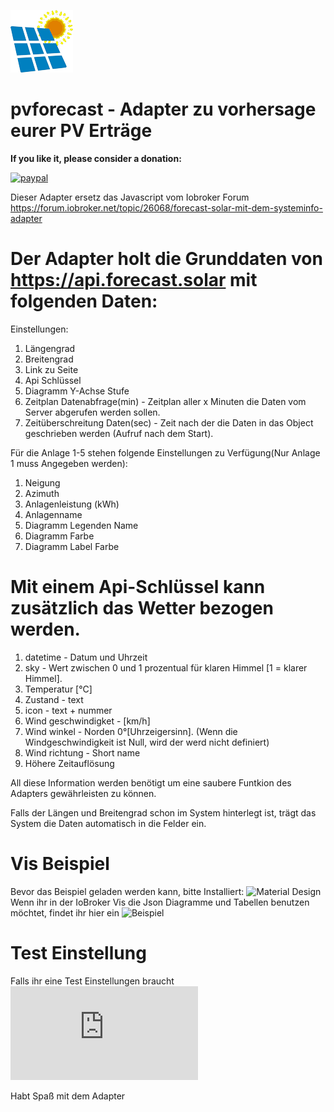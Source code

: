 ![Logo](img/pvforecast.png)

# pvforecast - Adapter zu vorhersage eurer PV Erträge

**If you like it, please consider a donation:**

[![paypal](https://www.paypalobjects.com/en_US/i/btn/btn_donateCC_LG.gif)](https://www.paypal.com/cgi-bin/webscr?cmd=_s-xclick&hosted_button_id=UYB92ZVNEFNF6&source=url)


Dieser Adapter ersetz das Javascript vom Iobroker Forum https://forum.iobroker.net/topic/26068/forecast-solar-mit-dem-systeminfo-adapter

# Der Adapter holt die Grunddaten von https://api.forecast.solar mit folgenden Daten:

Einstellungen:
1. Längengrad 
2. Breitengrad
3. Link zu Seite
4. Api Schlüssel
5. Diagramm Y-Achse Stufe
6. Zeitplan Datenabfrage(min) - Zeitplan aller x Minuten die Daten vom Server abgerufen werden sollen.
7. Zeitüberschreitung Daten(sec) - Zeit nach der die Daten in das Object geschrieben werden (Aufruf nach dem Start).

Für die Anlage 1-5 stehen folgende Einstellungen zu Verfügung(Nur Anlage 1 muss Angegeben werden):

1. Neigung
2. Azimuth
3. Anlagenleistung (kWh)
4. Anlagenname
5. Diagramm Legenden Name
9. Diagramm Farbe
10. Diagramm Label Farbe 

# Mit einem Api-Schlüssel kann zusätzlich das Wetter bezogen werden.

1. datetime - Datum und Uhrzeit
2. sky - Wert zwischen 0 und 1 prozentual für klaren Himmel [1 =  klarer Himmel].
3. Temperatur [°C]
4. Zustand - text 
5. icon - text + nummer
6. Wind geschwindigket -  [km/h]
7. Wind winkel - Norden 0°[Uhrzeigersinn]. (Wenn die Windgeschwindigkeit ist Null, wird der werd nicht definiert)
8. Wind richtung - Short name 
9. Höhere Zeitauflösung


All diese Information werden benötigt um eine saubere Funtkion des Adapters gewährleisten zu können.

Falls der Längen und Breitengrad schon im System hinterlegt ist, trägt das System die Daten automatisch in die Felder ein.


# Vis Beispiel

Bevor das Beispiel geladen werden kann, bitte Installiert: ![Material Design](https://github.com/Scrounger/ioBroker.vis-materialdesign)
Wenn ihr in der IoBroker Vis die Json Diagramme und Tabellen benutzen möchtet, findet ihr hier ein ![Beispiel](https://github.com/Patrick-Walther/ioBroker.pvforecast/blob/main/docs/example/vis/)


# Test Einstellung
Falls ihr eine Test Einstellungen braucht![Klickt hier](https://github.com/Patrick-Walther/ioBroker.pvforecast/blob/main/docs/example/system.adapter.pvforecast.0.json) 

Habt Spaß mit dem Adapter


